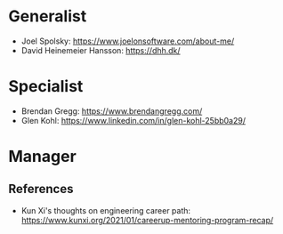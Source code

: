 # Generalist
* Joel Spolsky: https://www.joelonsoftware.com/about-me/
* David Heinemeier Hansson: https://dhh.dk/

# Specialist
* Brendan Gregg: https://www.brendangregg.com/
* Glen Kohl: https://www.linkedin.com/in/glen-kohl-25bb0a29/

# Manager

## References
* Kun Xi's thoughts on engineering career path: https://www.kunxi.org/2021/01/careerup-mentoring-program-recap/